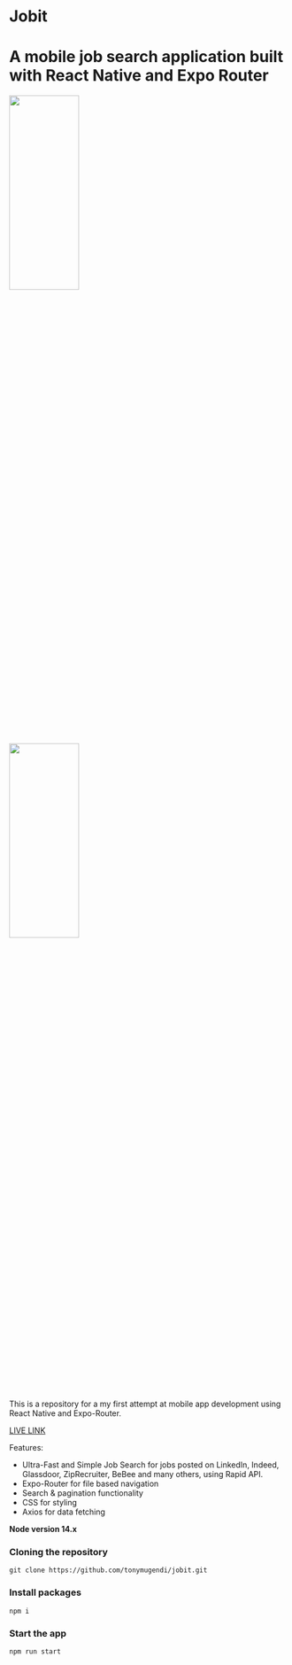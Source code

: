 # Jobit

# A mobile job search application built with React Native and Expo Router

<!-- ![image](https://user-images.githubusercontent.com/23248726/220005380-ede4fb14-0b8d-4582-a063-3cc4beeccfb7.png) -->
<!-- ![image](https://user-images.githubusercontent.com/8157590/239209122-7a75d00a-2ac5-4a5e-a193-4df4d1a8f65b.png) -->

<div display="flex" flexDirection="row">
  <img src="https://user-images.githubusercontent.com/8157590/239209122-7a75d00a-2ac5-4a5e-a193-4df4d1a8f65b.png"  width="50%" height="30%">
    <img src="https://user-images.githubusercontent.com/8157590/239209165-dd993850-d9c5-4627-8500-6c8faf120073.png"  width="50%" height="30%">
</div>



This is a repository for a my first attempt at mobile app development using React Native and Expo-Router.

[LIVE LINK](https://expo.dev/@tonykushe/job-it?serviceType=classic&distribution=expo-go)


Features:

- Ultra-Fast and Simple Job Search for jobs posted on LinkedIn, Indeed, Glassdoor, ZipRecruiter, BeBee and many others, using Rapid API.
- Expo-Router for file based navigation
- Search & pagination functionality
- CSS for styling
- Axios for data fetching

**Node version 14.x**

### Cloning the repository

```shell
git clone https://github.com/tonymugendi/jobit.git
```

### Install packages

```shell
npm i
```

### Start the app

```shell
npm run start
```

